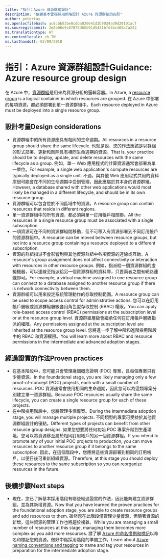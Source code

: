 ```yaml
---
title: "指引：Azure 資源群組設計"
description: "依據基本雲端採用策略設計 Azure 資源群組的指引"
author: petertay
ms.openlocfilehash: ac6cbb03be8cdba020641d3b9034ad9d20101acf
ms.sourcegitcommit: 2e8b06e9c07875d65b91d5431bfd4bc465a7a242
ms.translationtype: HT
ms.contentlocale: zh-TW
ms.lasthandoff: 02/09/2018
---
```

# <a name="guidance-azure-resource-group-design"></a><span data-ttu-id="95858-103">指引：Azure 資源群組設計</span><span class="sxs-lookup"><span data-stu-id="95858-103">Guidance: Azure resource group design</span></span>

<span data-ttu-id="95858-104">在 Azure 中，[資源群組](https://docs.microsoft.com/azure/azure-resource-manager/resource-group-overview#resource-groups)是用來為資源分組的邏輯容器。</span><span class="sxs-lookup"><span data-stu-id="95858-104">In Azure, a [resource group](https://docs.microsoft.com/azure/azure-resource-manager/resource-group-overview#resource-groups) is a logical container in which resources are grouped.</span></span> <span data-ttu-id="95858-105">在 Azure 中部署的每項資源，都必須部署到單一資源群組中。</span><span class="sxs-lookup"><span data-stu-id="95858-105">Each resource deployed in Azure must be deployed into a single resource group.</span></span>

## <a name="design-considerations"></a><span data-ttu-id="95858-106">設計考量</span><span class="sxs-lookup"><span data-stu-id="95858-106">Design considerations</span></span>

- <span data-ttu-id="95858-107">資源群組中的所有資源應具有相同的生命週期。</span><span class="sxs-lookup"><span data-stu-id="95858-107">All resources in a resource group should share the same lifecycle.</span></span> <span data-ttu-id="95858-108">也就是說，您的作法應該是以群組的形式部署、更新和刪除具有相同生命週期的資源。</span><span class="sxs-lookup"><span data-stu-id="95858-108">That is, your practice should be to deploy, update, and delete resources with the same lifecycle as a group.</span></span> <span data-ttu-id="95858-109">例如，單一 Web 應用程式的計算資源通常會部署為單一單位。</span><span class="sxs-lookup"><span data-stu-id="95858-109">For example, a single web application's compute resources are typically deployed as a single unit.</span></span> <span data-ttu-id="95858-110">不過，與其他 Web 應用程式共用的資料庫很可能會在不同的生命週期中受到管理，因此應屬於其本身的資源群組。</span><span class="sxs-lookup"><span data-stu-id="95858-110">However, a database shared with other web applications would most likely be managed in a different lifecycle, and should be in its own resource group.</span></span>
- <span data-ttu-id="95858-111">資源群組可以包含位於不同區域中的資源。</span><span class="sxs-lookup"><span data-stu-id="95858-111">A resource group can contain resources that reside in different regions.</span></span>
- <span data-ttu-id="95858-112">單一資源群組中的所有資源，都必須與單一訂用帳戶相關聯。</span><span class="sxs-lookup"><span data-stu-id="95858-112">All the resources in a single resource group must be associated with a single subscription.</span></span> 
- <span data-ttu-id="95858-113">一項資源可在不同的資源群組間移動，但不可移入有資源部署到不同訂用帳戶的資源群組中。</span><span class="sxs-lookup"><span data-stu-id="95858-113">A resource can be moved between resource groups, but not into a resource group containing a resource deployed to a different subscription.</span></span>
- <span data-ttu-id="95858-114">資源的群組指派不會影響到與其他資源群組中各項資源的連線或互動。</span><span class="sxs-lookup"><span data-stu-id="95858-114">A resource's group assignment does not affect connectivity or interaction with resources in other resource groups.</span></span> <span data-ttu-id="95858-115">例如，指派給一個資源群組的虛擬機器，可以連線至指派給另一個資源群組的資料庫，只要兩者之間有網路連線即可。</span><span class="sxs-lookup"><span data-stu-id="95858-115">For example, a virtual machine assigned to one resource group can connect to a database assigned to another resource group if there is network connectivity between them.</span></span>
- <span data-ttu-id="95858-116">資源群組可以用來設定系統管理動作的存取控制範圍。</span><span class="sxs-lookup"><span data-stu-id="95858-116">A resource group can be used to scope access control for administrative actions.</span></span> <span data-ttu-id="95858-117">您可以在訂用帳戶層級或資源群組層級套用角色型存取控制 (RBAC) 權限。</span><span class="sxs-lookup"><span data-stu-id="95858-117">You can apply role-based access control (RBAC) permissions at the subscription level or at the resource group level.</span></span> <span data-ttu-id="95858-118">資源群組層級會繼承任何在訂用帳戶層級指派的權限。</span><span class="sxs-lookup"><span data-stu-id="95858-118">Any permissions assigned at the subscription level are inherited at the resource group level.</span></span> <span data-ttu-id="95858-119">您將進一步了解中階和進階採用階段中的 RBAC 和資源權限。</span><span class="sxs-lookup"><span data-stu-id="95858-119">You will learn more about RBAC and resource permissions in the intermediate and advanced adoption stages.</span></span>

## <a name="proven-practices"></a><span data-ttu-id="95858-120">經過證實的作法</span><span class="sxs-lookup"><span data-stu-id="95858-120">Proven practices</span></span>

- <span data-ttu-id="95858-121">在基本階段中，您可能只會管理幾個概念證明 (POC) 專案，且每個專案只有少量資源。</span><span class="sxs-lookup"><span data-stu-id="95858-121">In the foundational stage, you are likely managing only a few proof-of-concept (POC) projects, each with a small number of resources.</span></span> <span data-ttu-id="95858-122">POC 資源通常會使用相同的生命週期，因此您可以為這類專案分別建立單一資源群組。</span><span class="sxs-lookup"><span data-stu-id="95858-122">Because POC resources usually share the same lifecycle, you can create a single resource group for each of these projects.</span></span>
- <span data-ttu-id="95858-123">在中階採用階段中，您將管理多個專案。</span><span class="sxs-lookup"><span data-stu-id="95858-123">During the intermediate adoption stage, you will manage multiple projects.</span></span> <span data-ttu-id="95858-124">不同類型的專案可受益於其他資源群組設計的優點。</span><span class="sxs-lookup"><span data-stu-id="95858-124">Different types of projects can benefit from other resource group designs.</span></span> <span data-ttu-id="95858-125">如果您想要將任何初始 POC 專案升階到生產環境，您可以將資源移至屬於相同訂用帳戶的另一個資源群組。</span><span class="sxs-lookup"><span data-stu-id="95858-125">If you intend to promote any of your initial POC projects to production, you can move resources to another resource group if it belongs to the same subscription.</span></span> <span data-ttu-id="95858-126">因此，在這個階段中，您應將這些資源部署到相同的訂用帳戶，以便日後可重新組織資源。</span><span class="sxs-lookup"><span data-stu-id="95858-126">Therefore, at this stage you should deploy these resources to the same subscription so you can reorganize resources in the future.</span></span>

## <a name="next-steps"></a><span data-ttu-id="95858-127">後續步驟</span><span class="sxs-lookup"><span data-stu-id="95858-127">Next steps</span></span>

* <span data-ttu-id="95858-128">現在，您已了解基本採用階段有哪些經過證實的作法，因此能夠建立資源群組，並為其新增資源。</span><span class="sxs-lookup"><span data-stu-id="95858-128">Now that you have learned the proven practices for the foundational adoption stage, you are able to create resource groups and add resources to them.</span></span> <span data-ttu-id="95858-129">雖然您在此階段僅管理少量資源，但隨著資源的新增，這些資源的管理工作也將趨於複雜。</span><span class="sxs-lookup"><span data-stu-id="95858-129">While you are managing a small number of resources at this stage, managing them becomes more complex as you add more resources.</span></span> <span data-ttu-id="95858-130">請了解 [Azure 的命名慣例和標記](/azure/architecture/best-practices/naming-conventions?toc=/azure/architecture/cloud-adoption-guide/toc.json)以命名和標記您的資源，做好中階採用階段的準備工作。</span><span class="sxs-lookup"><span data-stu-id="95858-130">Learn about [Azure naming conventions and tagging](/azure/architecture/best-practices/naming-conventions?toc=/azure/architecture/cloud-adoption-guide/toc.json) to name and tag your resources in preparation for the intermediate adoption stage.</span></span>
